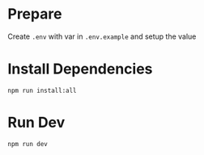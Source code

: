 # Prepare

Create `.env` with var in `.env.example` and setup the value

# Install Dependencies

```
npm run install:all
```

# Run Dev

```
npm run dev
```

